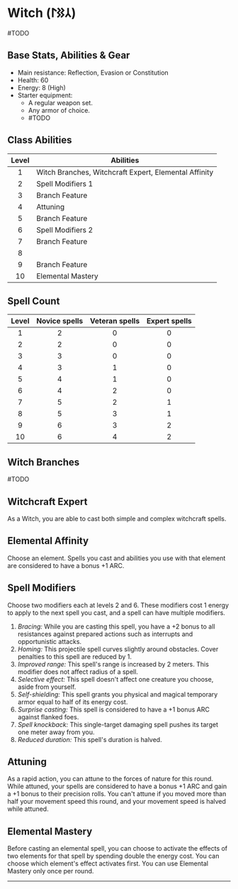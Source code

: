 # Witch (𐰲𐰑𐰃)
#TODO 

## Base Stats, Abilities & Gear
* Main resistance: Reflection, Evasion or Constitution
* Health: 60
* Energy: 8 (High)
* Starter equipment:
    * A regular weapon set.
    * Any armor of choice.
    * #TODO 

## Class Abilities
Level | Abilities
:---: | ---
1 | Witch Branches, Witchcraft Expert, Elemental Affinity
2 | Spell Modifiers 1
3 | Branch Feature
4 | Attuning
5 | Branch Feature
6 | Spell Modifiers 2
7 | Branch Feature
8 | 
9 | Branch Feature
10| Elemental Mastery


## Spell Count
Level |   Novice spells   |  Veteran spells  | Expert spells
:---: | :---: | :---: | :---:
1 | 2| 0| 0       
2 | 2| 0| 0       
3 | 3| 0| 0       
4 | 3| 1| 0       
5 | 4| 1| 0       
6 | 4| 2| 0       
7 | 5| 2| 1       
8 | 5| 3| 1       
9 | 6| 3| 2       
10| 6| 4| 2       


## Witch Branches
#TODO 

## Witchcraft Expert
As a Witch, you are able to cast both simple and complex witchcraft spells.

## Elemental Affinity
Choose an element. Spells you cast and abilities you use with that element are considered to have a bonus +1 ARC.

## Spell Modifiers
Choose two modifiers each at levels 2 and 6. 
These modifiers cost 1 energy to apply to the next spell you cast, and a spell can have multiple modifiers.
1. *Bracing:* While you are casting this spell, you have a +2 bonus to all resistances against prepared actions such as interrupts and opportunistic attacks. 
2. *Homing:* This projectile spell curves slightly around obstacles. Cover penalties to this spell are reduced by 1.
3. *Improved range:* This spell's range is increased by 2 meters. This modifier does not affect radius of a spell.
4. *Selective effect:* This spell doesn't affect one creature you choose, aside from yourself.
5. *Self-shielding:* This spell grants you physical and magical temporary armor equal to half of its energy cost.
6. *Surprise casting:* This spell is considered to have a +1 bonus ARC against flanked foes.
7. *Spell knockback:* This single-target damaging spell pushes its target one meter away from you. 
8. *Reduced duration:* This spell's duration is halved.

## Attuning
As a rapid action, you can attune to the forces of nature for this round. While attuned, your spells are considered to have a bonus +1 ARC and gain a +1 bonus to their precision rolls. You can't attune if you moved more than half your movement speed this round, and your movement speed is halved while attuned.

## Elemental Mastery
Before casting an elemental spell, you can choose to activate the effects of two elements for that spell by spending double the energy cost. You can choose which element's effect activates first. You can use Elemental Mastery only once per round.



---
